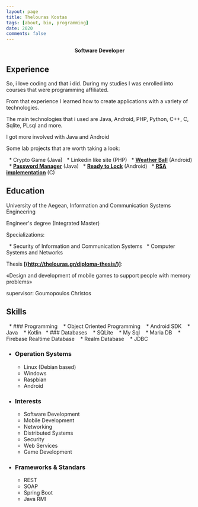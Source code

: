 ```yaml
---
layout: page
title: Thelouras Kostas
tags: [about, bio, programming]
date: 2020
comments: false
---
```

    
<center><a><b> Software Developer </b></a> </center>

## Experience

So, i love coding and that i did. During my studies I was enrolled into  courses that were programming affiliated.

From that experience I learned how to create applications with a variety of technologies.

The main technologies that i used are Java, Android, PHP, Python, C++, C, Sqlite, PLsql and more.

I got more involved with Java and Android

Some lab projects that are worth taking a look:

&nbsp;&nbsp;* Crypto Game (Java)
&nbsp;&nbsp;* Linkedin like site (PHP)
&nbsp;&nbsp;* **[Weather Ball](http://thelouras.gr/weather-ball/)** (Android)
&nbsp;&nbsp;* **[Password Manager](https://github.com/Thelouras58/PasswordManager)** (Java)
&nbsp;&nbsp;* **[Ready to Lock](https://github.com/Thelouras58/ReadyToLock)** (Android)
&nbsp;&nbsp;* **[RSA implementation](https://gist.github.com/Thelouras58/a3b04a3df0d167743084ff94442f52d8)** (C)

   
  
## Education

University of the Aegean, Information and Communication Systems Engineering

Engineer's degree (Integrated Master)

Specializations:

&nbsp;&nbsp;* Security of Information and Communication Systems
&nbsp;&nbsp;* Computer Systems and Networks

Thesis **[(http://thelouras.gr/diploma-thesis/)]**:

«Design and development of mobile games to support people with memory problems»

supervisor: Goumopoulos Christos


## Skills
&nbsp;&nbsp;* ### Programming
&nbsp;&nbsp;&nbsp;* Object Oriented Programming
&nbsp;&nbsp;&nbsp;* Android SDK
&nbsp;&nbsp;&nbsp;* Java
&nbsp;&nbsp;&nbsp;* Kotlin 
&nbsp;&nbsp;* ### Databases 
&nbsp;&nbsp;&nbsp;* SQLite
&nbsp;&nbsp;&nbsp;* My Sql
&nbsp;&nbsp;&nbsp;* Maria DB
&nbsp;&nbsp;&nbsp;* Firebase Realtime Database
&nbsp;&nbsp;&nbsp;* Realm Database
&nbsp;&nbsp;&nbsp;* JDBC  
* ### Operation Systems 
    * Linux (Debian based)
    * Windows
    * Raspbian
    * Android 
* ### Interests 
    * Software Development
    * Mobile Development
    * Networking
    * Distributed Systems
    * Security
    * Web Services
    * Game Development
* ### Frameworks & Standars 
    * REST 
    * SOAP
    * Spring Boot
    * Java RMI
